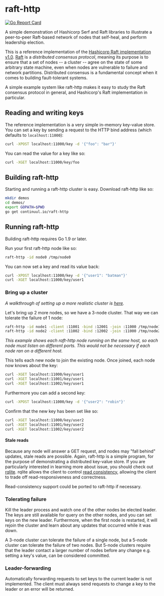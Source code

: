 # raft-http

[![Go Report Card](https://goreportcard.com/badge/github.com/continuul/raft-http)](https://goreportcard.com/report/github.com/continuul/raft-http)

A simple demonstration of Hashicorp Serf and Raft libraries to illustrate
a peer-to-peer Raft-based network of nodes that self-heal, and perform
leadership election.

This is a reference implementation of the [Hashicorp Raft implementation v1.0](https://github.com/hashicorp/raft).
[Raft](https://raft.github.io/) is a _distributed consensus protocol_, meaning
its purpose is to ensure that a set of nodes -- a cluster -- agree on the
state of some arbitrary state machine, even when nodes are vulnerable to
failure and network partitions. Distributed consensus is a fundamental
concept when it comes to building fault-tolerant systems.

A simple example system like raft-http makes it easy to study the Raft
consensus protocol in general, and Hashicorp's Raft implementation in particular.

## Reading and writing keys

The reference implementation is a very simple in-memory key-value store.
You can set a key by sending a request to the HTTP bind address
(which defaults to `localhost:11000`):

```bash
curl -XPOST localhost:11000/key -d '{"foo": "bar"}'
```

You can read the value for a key like so:
```bash
curl -XGET localhost:11000/key/foo
```

## Building raft-http

Starting and running a raft-http cluster is easy. Download raft-http like so:

```bash
mkdir demos
cd demos/
export GOPATH=$PWD
go get continuul.io/raft-http
```

## Running raft-http

Building raft-http requires Go 1.9 or later.

Run your first raft-http node like so:
```bash
raft-http -id node0 /tmp/node0
```

You can now set a key and read its value back:
```bash
curl -XPOST localhost:11000/key -d '{"user1": "batman"}'
curl -XGET localhost:11000/key/user1
```

### Bring up a cluster

_A walkthrough of setting up a more realistic cluster is [here](CLUSTERING.md)._

Let's bring up 2 more nodes, so we have a 3-node cluster. That way we can tolerate the failure of 1 node:
```bash
raft-http -id node1 -client :11001 -bind :12001 -join :11000 /tmp/node1
raft-http -id node2 -client :11002 -bind :12002 -join :11000 /tmp/node2
```
_This example shows each raft-http node running on the same host, so each node must listen on different ports. This would not be necessary if each node ran on a different host._

This tells each new node to join the existing node. Once joined, each node now knows
about the key:
```bash
curl -XGET localhost:11000/key/user1
curl -XGET localhost:11001/key/user1
curl -XGET localhost:11002/key/user1
```

Furthermore you can add a second key:
```bash
curl -XPOST localhost:11000/key -d '{"user2": "robin"}'
```

Confirm that the new key has been set like so:
```bash
curl -XGET localhost:11000/key/user2
curl -XGET localhost:11001/key/user2
curl -XGET localhost:11002/key/user2
```

#### Stale reads

Because any node will answer a GET request, and nodes may "fall behind"
updates, stale reads are possible. Again, raft-http is a simple program,
for the purpose of demonstrating a distributed key-value store. If you
are particularly interested in learning more about issue, you should
check out [rqlite](https://github.com/rqlite/rqlite). rqlite allows the
client to control [read consistency](https://github.com/rqlite/rqlite/blob/master/doc/CONSISTENCY.md),
allowing the client to trade off read-responsiveness and correctness.

Read-consistency support could be ported to raft-http if necessary.

### Tolerating failure

Kill the leader process and watch one of the other nodes be elected leader.
The keys are still available for query on the other nodes, and you can set
keys on the new leader. Furthermore, when the first node is restarted, it
will rejoin the cluster and learn about any updates that occurred while it
was down.

A 3-node cluster can tolerate the failure of a single node, but a 5-node
cluster can tolerate the failure of two nodes. But 5-node clusters require
that the leader contact a larger number of nodes before any change e.g. setting
a key's value, can be considered committed.

### Leader-forwarding

Automatically forwarding requests to set keys to the current leader is not
implemented. The client must always send requests to change a key to the
leader or an error will be returned.
